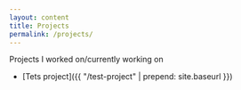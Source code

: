 ```yaml
---
layout: content
title: Projects
permalink: /projects/
---
```


Projects I worked on/currently working on
- [Tets project]({{ "/test-project" | prepend: site.baseurl }})

